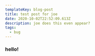 ```yaml
---
templateKey: blog-post
title: test post for joe
date: 2020-10-02T22:52:09.613Z
description: joe does this even appear?
tags:
  - bug
---
```

### hello!